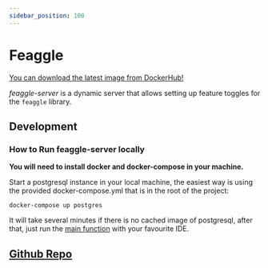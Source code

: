 ```yaml
---
sidebar_position: 100
---
```


# Feaggle

[You can download the latest image from DockerHub!](https://cloud.docker.com/repository/docker/kmruiz/feaggle-server)

*feaggle-server* is a dynamic server that allows setting up
feature toggles for the `feaggle` library.

## Development

### How to Run feaggle-server locally

**You will need to install docker and docker-compose in your machine.**

Start a postgresql instance in your local machine, the easiest way is using the provided
docker-compose.yml that is in the root of the project:

`docker-compose up postgres`

It will take several minutes if there is no cached image of postgresql, after that, just
run the [main function](src/main/kotlin/io/feaggle/server/Main.kt) with your favourite IDE.

## [Github Repo](https://github.com/feaggle)

